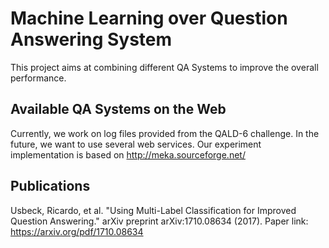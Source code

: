 # Machine Learning over Question Answering System

This project aims at combining different QA Systems to improve the overall performance.

## Available QA Systems on the Web

Currently, we work on log files provided from the QALD-6 challenge. In the future, we want to use several web services. Our experiment implementation is based on http://meka.sourceforge.net/

## Publications

Usbeck, Ricardo, et al. "Using Multi-Label Classification for Improved Question Answering." arXiv preprint arXiv:1710.08634 (2017). 
Paper link: https://arxiv.org/pdf/1710.08634

